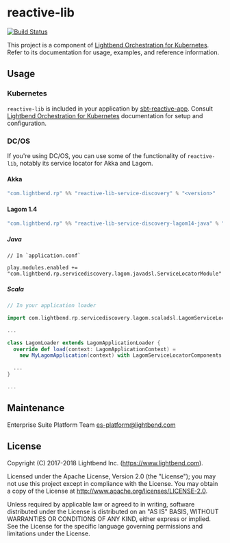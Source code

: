 # reactive-lib

[![Build Status](https://api.travis-ci.org/lightbend/reactive-lib.png?branch=master)](https://travis-ci.org/lightbend/reactive-lib)

This project is a component of [Lightbend Orchestration for Kubernetes](https://developer.lightbend.com/docs/lightbend-orchestration-kubernetes/latest/). Refer to its documentation for usage, examples, and reference information.

## Usage

### Kubernetes

`reactive-lib` is included in your application by [sbt-reactive-app](https://github.com/lightbend/sbt-reactive-app). Consult
[Lightbend Orchestration for Kubernetes](https://developer.lightbend.com/docs/lightbend-orchestration-kubernetes/latest/) documentation
for setup and configuration.

### DC/OS

If you're using DC/OS, you can use some of the functionality of `reactive-lib`, notably its service locator for Akka and Lagom.

#### Akka

```sbt
"com.lightbend.rp" %% "reactive-lib-service-discovery" % "<version>"
```

#### Lagom 1.4

```sbt
"com.lightbend.rp" %% "reactive-lib-service-discovery-lagom14-java" % "<version>"
```

##### Java

```hocon
// In `application.conf`

play.modules.enabled += "com.lightbend.rp.servicediscovery.lagom.javadsl.ServiceLocatorModule"
```

##### Scala

```scala
// In your application loader

import com.lightbend.rp.servicediscovery.lagom.scaladsl.LagomServiceLocatorComponents

...

class LagomLoader extends LagomApplicationLoader {
  override def load(context: LagomApplicationContext) = 
    new MyLagomApplication(context) with LagomServiceLocatorComponents

  ...
}

...
```

## Maintenance

Enterprise Suite Platform Team <es-platform@lightbend.com>

## License

Copyright (C) 2017-2018 Lightbend Inc. (https://www.lightbend.com).

Licensed under the Apache License, Version 2.0 (the "License"); you may not use this project except in compliance with the License. You may obtain a copy of the License at http://www.apache.org/licenses/LICENSE-2.0.

Unless required by applicable law or agreed to in writing, software distributed under the License is distributed on an "AS IS" BASIS, WITHOUT WARRANTIES OR CONDITIONS OF ANY KIND, either express or implied. See the License for the specific language governing permissions and limitations under the License.
